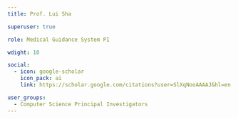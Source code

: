 ```yaml
---
title: Prof. Lui Sha

superuser: true

role: Medical Guidance System PI

wdight: 10

social:
  - icon: google-scholar
    icon_pack: ai
    link: https://scholar.google.com/citations?user=SlXqNooAAAAJ&hl=en

user_groups:
  - Computer Science Principal Investigators
---
```

